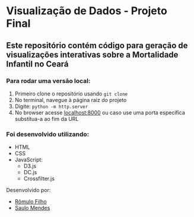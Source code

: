 # Visualização de Dados - Projeto Final

## Este repositório contém código para geração de visualizações interativas sobre a __Mortalidade Infantil no Ceará__

### Para rodar uma versão local:
1. Primeiro clone o repositório usando `git clone` 
2. No terminal, navegue à página raiz do projeto
3. Digite: `python -m http.server`
4. No browser acesse [localhost:8000](localhost:8000) ou caso use uma porta específica substitua-a ao fim da URL

### Foi desenvolvido utilizando:
- HTML
- CSS
- JavaScript:
    - D3.js
    - DC.js
    - Crossfilter.js


Desenvolvido por:

- [Rômulo Filho](github.com/romulofff)
- [Saulo Mendes](http://github.com/saulomm)

